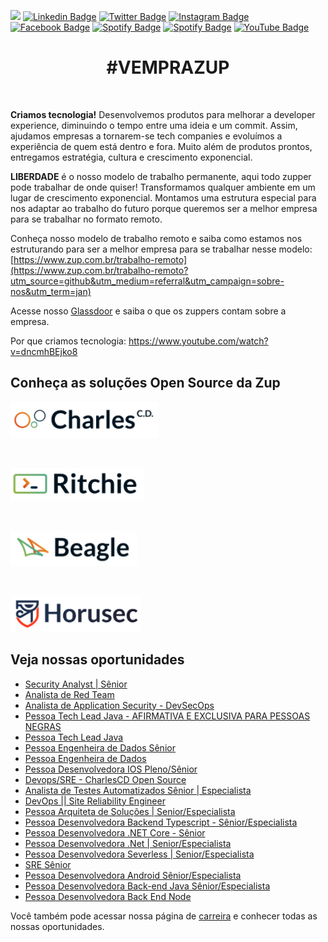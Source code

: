 ![](images/header-nova-pagina-carreiras.gif)
[![Linkedin Badge](https://img.shields.io/badge/LinkedIn-0077B5?style=for-the-badge&logo=linkedin&logoColor=white)](https://www.linkedin.com/company/zupinnovation/) 
[![Twitter Badge](https://img.shields.io/badge/Twitter-1DA1F2?style=for-the-badge&logo=twitter&logoColor=white)](https://twitter.com/ZupInnovation) 
[![Instagram Badge](https://img.shields.io/badge/Instagram-E4405F?style=for-the-badge&logo=instagram&logoColor=white)](https://www.instagram.com/zupinnovation/) 
[![Facebook Badge](https://img.shields.io/badge/Facebook-1877F2?style=for-the-badge&logo=facebook&logoColor=white)](https://www.facebook.com/ZupInnovation/) 
[![Spotify Badge](https://img.shields.io/badge/Spotify-1ED760?&style=for-the-badge&logo=spotify&logoColor=white)](https://open.spotify.com/show/01ZXvnvBJ6GHlt3QOAUAfB?si=GHqNwbLHSIm8o6H-aeOrZQ) 
[![Spotify Badge](https://img.shields.io/badge/GitHub-100000?style=for-the-badge&logo=github&logoColor=white)](https://github.com/ZupIT/) 
[![YouTube Badge](https://img.shields.io/badge/YouTube-FF0000?style=for-the-badge&logo=youtube&logoColor=white)](https://www.youtube.com/channel/UCJWZyJ-36yNscqnnHiwjkhQ) 

<h1 align="center">#VEMPRAZUP</h1>
<br/>

<strong>Criamos tecnologia!</strong> Desenvolvemos produtos para melhorar a developer experience, diminuindo o tempo entre uma ideia e um commit. Assim, ajudamos empresas a tornarem-se tech companies e evoluímos a experiência de quem está dentro e fora. Muito além de produtos prontos, entregamos estratégia, cultura e crescimento exponencial.

<strong>LIBERDADE</strong> é o nosso modelo de trabalho permanente, aqui todo zupper pode trabalhar de onde quiser! Transformamos qualquer ambiente em um lugar de crescimento exponencial. Montamos uma estrutura especial para nos adaptar ao trabalho do futuro porque queremos ser a melhor empresa para se trabalhar no formato remoto.

Conheça nosso modelo de trabalho remoto e saiba como estamos nos estruturando para ser a melhor empresa para se trabalhar nesse modelo: [https://www.zup.com.br/trabalho-remoto](https://www.zup.com.br/trabalho-remoto?utm_source=github&utm_medium=referral&utm_campaign=sobre-nos&utm_term=jan)

Acesse nosso [Glassdoor](https://www.glassdoor.com.br/Vis%C3%A3o-geral/Trabalhar-na-Zup-Innovation-EI_IE2482761.13,27.htm) e saiba o que os zuppers contam sobre a empresa.

Por que criamos tecnologia: https://www.youtube.com/watch?v=dncmhBEjko8 

## Conheça as soluções Open Source da Zup

<div>
    <p>
    <a href="https://charlescd.io/"><img width="237" height="58" src="images/charles.png" alt="CharlesCD"></a>
    </p>
</div>
<div>
    <br>
    <p>
    <a href="https://RitchieCLI.io/"><img width="214" height="53" src="images/ritchie.png" alt="RitchieCLI"></a>
    </p>
</div>
<div>
    <br>
    <p>
    <a href="https://useBeagle.io/"><img width="202" height="56" src="images/beagle.png" alt="Beagle"></a>
    </p>
</div>
<div>
    <br>
    <p>
    <a href="https://Horusec.io/"><img width="209" height="57" src="images/horusec.png" alt="Horusec"></a>
    </p>
</div>

## Veja nossas oportunidades

<!-- BLOG-POST-LIST:START -->
- [Security Analyst | Sênior](https://boards.greenhouse.io/zupinnovation/jobs/4956636003)
- [Analista de Red Team](https://boards.greenhouse.io/zupinnovation/jobs/4946521003)
- [Analista de Application Security - DevSecOps](https://boards.greenhouse.io/zupinnovation/jobs/4801534003)
- [Pessoa Tech Lead Java - AFIRMATIVA E EXCLUSIVA PARA PESSOAS NEGRAS](https://boards.greenhouse.io/zupinnovation/jobs/4726742003)
- [Pessoa Tech Lead Java](https://boards.greenhouse.io/zupinnovation/jobs/4653955003)
- [Pessoa Engenheira de Dados Sênior](https://boards.greenhouse.io/zupinnovation/jobs/4937714003)
- [Pessoa Engenheira de Dados](https://boards.greenhouse.io/zupinnovation/jobs/4810860003)
- [Pessoa Desenvolvedora IOS Pleno/Sênior](https://boards.greenhouse.io/zupinnovation/jobs/4724596003)
- [Devops/SRE - CharlesCD Open Source](https://boards.greenhouse.io/zupinnovation/jobs/4831279003)
- [Analista de Testes Automatizados Sênior | Especialista](https://boards.greenhouse.io/zupinnovation/jobs/4383422003)
- [DevOps || Site Reliability Engineer](https://boards.greenhouse.io/zupinnovation/jobs/4383442003)
- [Pessoa Arquiteta de Soluções | Senior/Especialista](https://boards.greenhouse.io/zupinnovation/jobs/4867762003)
- [Pessoa Desenvolvedora Backend Typescript - Sênior/Especialista](https://boards.greenhouse.io/zupinnovation/jobs/4832475003)
- [Pessoa Desenvolvedora .NET Core - Sênior](https://boards.greenhouse.io/zupinnovation/jobs/4799284003)
- [Pessoa Desenvolvedora .Net | Senior/Especialista](https://boards.greenhouse.io/zupinnovation/jobs/4867836003)
- [Pessoa Desenvolvedora Severless | Senior/Especialista](https://boards.greenhouse.io/zupinnovation/jobs/4867887003)
- [SRE Sênior](https://boards.greenhouse.io/zupinnovation/jobs/4832486003)
- [Pessoa Desenvolvedora Android Sênior/Especialista](https://boards.greenhouse.io/zupinnovation/jobs/4752209003)
- [Pessoa Desenvolvedora Back-end Java Sênior/Especialista](https://boards.greenhouse.io/zupinnovation/jobs/4647959003)
- [Pessoa Desenvolvedora Back End Node](https://boards.greenhouse.io/zupinnovation/jobs/4813249003)
<!-- BLOG-POST-LIST:END -->


Você também pode acessar nossa página de [carreira](https://www.zup.com.br/carreiras?utm_source=github&utm_medium=referral&utm_campaign=sobre-nos&utm_term=jan) e conhecer todas as nossas oportunidades.
